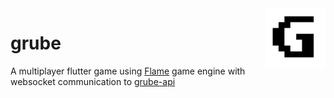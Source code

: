 <img align="right"  src="https://raw.githubusercontent.com/ericdallo/grube/master/assets/icon/icon.png" width="96"/>

# grube

A multiplayer flutter game using [Flame](https://flame-engine.org/) game engine with websocket communication to [grube-api](https://github.com/ericdallo/grube-api)


